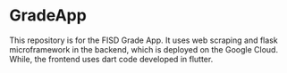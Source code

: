# GradeApp
This repository is for the FISD Grade App. It uses web scraping and flask microframework in the backend, which is deployed on the Google Cloud. While, the frontend uses dart code developed in flutter.
